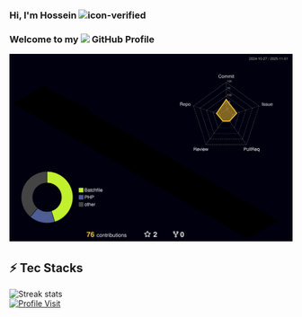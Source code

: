 ### Hi, I'm Hossein ![icon-verified](https://img.icons8.com/color/20/verified-account--v1.png)

### Welcome to my <img src="https://img.icons8.com/color/96/000000/github--v1.png" height="24"/> GitHub Profile

![](./profile-3d-contrib/profile-night-rainbow.svg)

## ⚡ Tec Stacks

![Streak stats](https://github-readme-streak-stats.herokuapp.com/?user=taheri79&show_icons=true&theme=tokyonight)  
[![Profile Visit](https://visitcount.itsvg.in/api?id=taheri79&label=Profile%20Views&color=1&icon=1&pretty=true)](https://github.com/taheri79)
